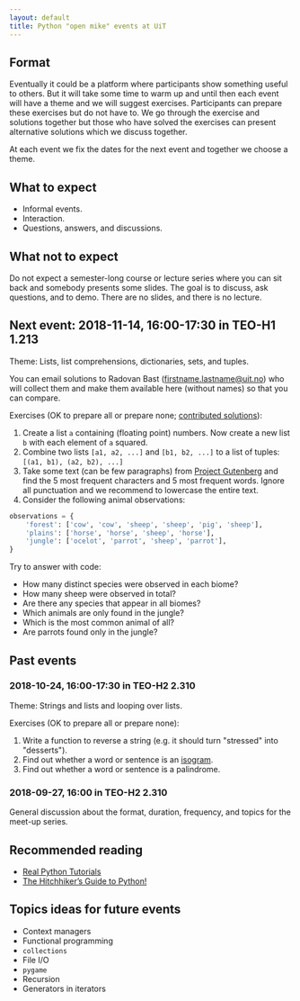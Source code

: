 ```yaml
---
layout: default
title: Python "open mike" events at UiT
---
```


## Format

Eventually it could be a platform where participants show something useful to
others. But it will take some time to warm up and until then each event will
have a theme and we will suggest exercises. Participants can prepare these
exercises but do not have to.  We go through the exercise and solutions
together but those who have solved the exercises can present alternative
solutions which we discuss together.

At each event we fix the dates for the next event and together we choose a
theme.


## What to expect

- Informal events.
- Interaction.
- Questions, answers, and discussions.


## What not to expect

Do not expect a semester-long course or lecture series
where you can sit back and somebody presents some slides. The goal is
to discuss, ask questions, and to demo. There are no slides, and there is no lecture.


## Next event: 2018-11-14, 16:00-17:30 in TEO-H1 1.213

Theme: Lists, list comprehensions, dictionaries, sets, and tuples.

You can email solutions to Radovan Bast (firstname.lastname@uit.no) who will collect them
and make them available here (without names) so that you can compare.

Exercises (OK to prepare all or prepare none;
[contributed solutions](https://github.com/uit-no/python-open-mike/tree/gh-pages/solutions/2)):

1. Create a list `a` containing (floating point) numbers. Now create a new list `b` with each element of `a` squared.
2. Combine two lists `[a1, a2, ...]` and `[b1, b2, ...]` to a list of tuples: `[(a1, b1), (a2, b2), ...]`
3. Take some text (can be few paragraphs) from [Project Gutenberg](http://www.gutenberg.org) and find the 5 most
   frequent characters and 5 most frequent words. Ignore all punctuation and we recommend to lowercase the entire text.
4. Consider the following animal observations:

```python
observations = {
    'forest': ['cow', 'cow', 'sheep', 'sheep', 'pig', 'sheep'],
    'plains': ['horse', 'horse', 'sheep', 'horse'],
    'jungle': ['ocelot', 'parrot', 'sheep', 'parrot'],
}
```

Try to answer with code:
- How many distinct species were observed in each biome?
- How many sheep were observed in total?
- Are there any species that appear in all biomes?
- Which animals are only found in the jungle?
- Which is the most common animal of all?
- Are parrots found only in the jungle?


## Past events

### 2018-10-24, 16:00-17:30 in TEO-H2 2.310

Theme: Strings and lists and looping over lists.

Exercises (OK to prepare all or prepare none):

1. Write a function to reverse a string (e.g. it should turn "stressed" into "desserts").
2. Find out whether a word or sentence is an [isogram](https://en.wikipedia.org/wiki/Isogram).
3. Find out whether a word or sentence is a palindrome.

### 2018-09-27, 16:00 in TEO-H2 2.310

General discussion about the format, duration, frequency, and topics for the meet-up series.


## Recommended reading

- [Real Python Tutorials](https://realpython.com)
- [The Hitchhiker’s Guide to Python!](https://docs.python-guide.org)


## Topics ideas for future events

- Context managers
- Functional programming
- `collections`
- File I/O
- `pygame`
- Recursion
- Generators in iterators
